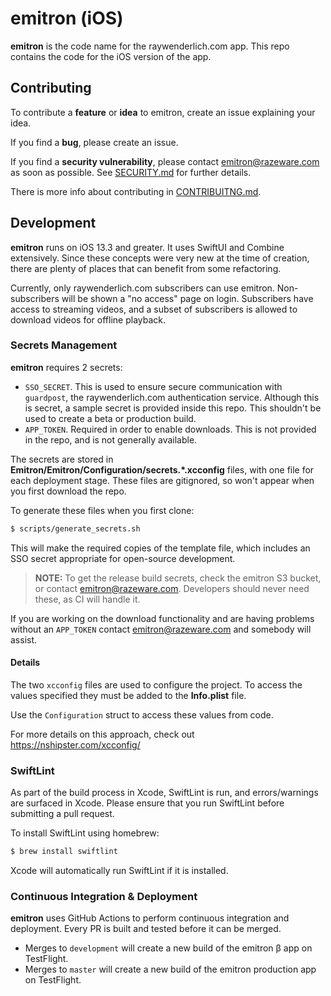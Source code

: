# emitron (iOS)

__emitron__ is the code name for the raywenderlich.com app. This repo contains the code
for the iOS version of the app.

## Contributing

To contribute a __feature__ or __idea__ to emitron, create an issue explaining your idea.

If you find a __bug__, please create an issue.

If you find a __security vulnerability__, please contact emitron@razeware.com as soon as possible. See [SECURITY.md](SECURITY.md) for further details.

There is more info about contributing in [CONTRIBUITNG.md](CONTRIBUTING.md).


## Development

__emitron__ runs on iOS 13.3 and greater. It uses SwiftUI and Combine extensively.
Since these concepts were very new at the time of creation, there are plenty of places
that can benefit from some refactoring.

Currently, only raywenderlich.com subscribers can use emitron. Non-subscribers will
be shown a "no access" page on login. Subscribers have access to streaming videos,
and a subset of subscribers is allowed to download videos for offline playback.

### Secrets Management

__emitron__ requires 2 secrets:

- `SSO_SECRET`. This is used to ensure secure communication with `guardpost`, the raywenderlich.com authentication service. Although this is secret, a sample secret is provided inside this repo. This shouldn't be used to create a beta or production build.
- `APP_TOKEN`. Required in order to enable downloads. This is not provided in the repo, and is not generally available.

The secrets are stored in __Emitron/Emitron/Configuration/secrets.*.xcconfig__ files, with one file for each deployment stage. These files are gitignored, so won't appear when you first download the repo.

To generate these files when you first clone:

```bash
$ scripts/generate_secrets.sh
```

This will make the required copies of the template file, which includes an SSO secret appropriate for open-source development.

> __NOTE:__ To get the release build secrets, check the emitron S3 bucket, or contact emitron@razeware.com. Developers should never need these, as CI will handle it.

If you are working on the download functionality and are having problems without an `APP_TOKEN` contact emitron@razeware.com and somebody will assist.

#### Details

The two `xcconfig` files are used to configure the project. To access the values specified
they must be added to the __Info.plist__ file.

Use the `Configuration` struct to access these values from code.

For more details on this approach, check out https://nshipster.com/xcconfig/


### SwiftLint

As part of the build process in Xcode, SwiftLint is run, and errors/warnings are surfaced in Xcode. Please ensure that you run SwiftLint before submitting a pull request.

To install SwiftLint using homebrew:

```bash
$ brew install swiftlint
```

Xcode will automatically run SwiftLint if it is installed.


### Continuous Integration & Deployment

__emitron__ uses GitHub Actions to perform continuous integration and deployment. Every PR is built and tested before it can be merged.

- Merges to `development` will create a new build of the emitron β app on TestFlight.
- Merges to `master` will create a new build of the emitron production app on TestFlight.




